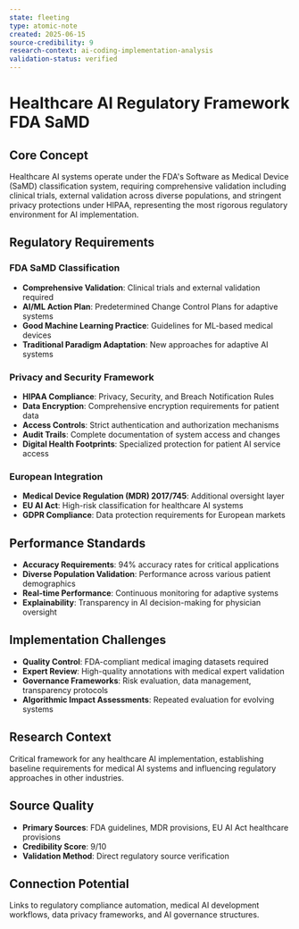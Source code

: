 ```yaml
---
state: fleeting
type: atomic-note
created: 2025-06-15
source-credibility: 9
research-context: ai-coding-implementation-analysis
validation-status: verified
---
```


# Healthcare AI Regulatory Framework FDA SaMD

## Core Concept

Healthcare AI systems operate under the FDA's Software as Medical Device (SaMD) classification system, requiring comprehensive validation including clinical trials, external validation across diverse populations, and stringent privacy protections under HIPAA, representing the most rigorous regulatory environment for AI implementation.

## Regulatory Requirements

### FDA SaMD Classification
- **Comprehensive Validation**: Clinical trials and external validation required
- **AI/ML Action Plan**: Predetermined Change Control Plans for adaptive systems
- **Good Machine Learning Practice**: Guidelines for ML-based medical devices
- **Traditional Paradigm Adaptation**: New approaches for adaptive AI systems

### Privacy and Security Framework
- **HIPAA Compliance**: Privacy, Security, and Breach Notification Rules
- **Data Encryption**: Comprehensive encryption requirements for patient data
- **Access Controls**: Strict authentication and authorization mechanisms
- **Audit Trails**: Complete documentation of system access and changes
- **Digital Health Footprints**: Specialized protection for patient AI service access

### European Integration
- **Medical Device Regulation (MDR) 2017/745**: Additional oversight layer
- **EU AI Act**: High-risk classification for healthcare AI systems
- **GDPR Compliance**: Data protection requirements for European markets

## Performance Standards

- **Accuracy Requirements**: 94% accuracy rates for critical applications
- **Diverse Population Validation**: Performance across various patient demographics
- **Real-time Performance**: Continuous monitoring for adaptive systems
- **Explainability**: Transparency in AI decision-making for physician oversight

## Implementation Challenges

- **Quality Control**: FDA-compliant medical imaging datasets required
- **Expert Review**: High-quality annotations with medical expert validation
- **Governance Frameworks**: Risk evaluation, data management, transparency protocols
- **Algorithmic Impact Assessments**: Repeated evaluation for evolving systems

## Research Context

Critical framework for any healthcare AI implementation, establishing baseline requirements for medical AI systems and influencing regulatory approaches in other industries.

## Source Quality

- **Primary Sources**: FDA guidelines, MDR provisions, EU AI Act healthcare provisions
- **Credibility Score**: 9/10
- **Validation Method**: Direct regulatory source verification

## Connection Potential

Links to regulatory compliance automation, medical AI development workflows, data privacy frameworks, and AI governance structures.